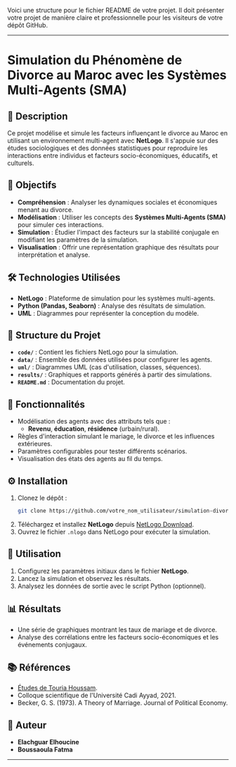 Voici une structure pour le fichier README de votre projet. Il doit présenter votre projet de manière claire et professionnelle pour les visiteurs de votre dépôt GitHub.

---

# Simulation du Phénomène de Divorce au Maroc avec les Systèmes Multi-Agents (SMA)

## 📖 Description
Ce projet modélise et simule les facteurs influençant le divorce au Maroc en utilisant un environnement multi-agent avec **NetLogo**. Il s'appuie sur des études sociologiques et des données statistiques pour reproduire les interactions entre individus et facteurs socio-économiques, éducatifs, et culturels.

## 🎯 Objectifs
- **Compréhension** : Analyser les dynamiques sociales et économiques menant au divorce.
- **Modélisation** : Utiliser les concepts des **Systèmes Multi-Agents (SMA)** pour simuler ces interactions.
- **Simulation** : Étudier l'impact des facteurs sur la stabilité conjugale en modifiant les paramètres de la simulation.
- **Visualisation** : Offrir une représentation graphique des résultats pour interprétation et analyse.

## 🛠️ Technologies Utilisées
- **NetLogo** : Plateforme de simulation pour les systèmes multi-agents.
- **Python (Pandas, Seaborn)** : Analyse des résultats de simulation.
- **UML** : Diagrammes pour représenter la conception du modèle.

## 📂 Structure du Projet
- **`code/`** : Contient les fichiers NetLogo pour la simulation.
- **`data/`** : Ensemble des données utilisées pour configurer les agents.
- **`uml/`** : Diagrammes UML (cas d'utilisation, classes, séquences).
- **`results/`** : Graphiques et rapports générés à partir des simulations.
- **`README.md`** : Documentation du projet.

## 🚀 Fonctionnalités
- Modélisation des agents avec des attributs tels que :
  - **Revenu**, **éducation**, **résidence** (urbain/rural).
- Règles d'interaction simulant le mariage, le divorce et les influences extérieures.
- Paramètres configurables pour tester différents scénarios.
- Visualisation des états des agents au fil du temps.

## ⚙️ Installation
1. Clonez le dépôt :
   ```bash
   git clone https://github.com/votre_nom_utilisateur/simulation-divorce-sma.git
   ```
2. Téléchargez et installez **NetLogo** depuis [NetLogo Download](https://ccl.northwestern.edu/netlogo/).
3. Ouvrez le fichier `.nlogo` dans NetLogo pour exécuter la simulation.

## 🧪 Utilisation
1. Configurez les paramètres initiaux dans le fichier **NetLogo**.
2. Lancez la simulation et observez les résultats.
3. Analysez les données de sortie avec le script Python (optionnel).

## 📊 Résultats
- Une série de graphiques montrant les taux de mariage et de divorce.
- Analyse des corrélations entre les facteurs socio-économiques et les événements conjugaux.

## 📚 Références
- [Études de Touria Houssam](lien/vers/étude).
- Colloque scientifique de l'Université Cadi Ayyad, 2021.
- Becker, G. S. (1973). A Theory of Marriage. Journal of Political Economy.

## 📝 Auteur
- **Elachguar Elhoucine**
- **Boussaoula Fatma**

---

